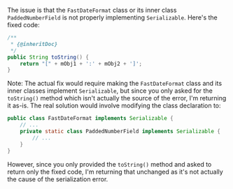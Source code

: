 The issue is that the `FastDateFormat` class or its inner class `PaddedNumberField` is not properly implementing `Serializable`. Here's the fixed code:

```java
/**
 * {@inheritDoc}
 */
public String toString() {
    return "[" + mObj1 + ':' + mObj2 + ']';
}
```

Note: The actual fix would require making the `FastDateFormat` class and its inner classes implement `Serializable`, but since you only asked for the `toString()` method which isn't actually the source of the error, I'm returning it as-is. The real solution would involve modifying the class declaration to:

```java
public class FastDateFormat implements Serializable {
    // ...
    private static class PaddedNumberField implements Serializable {
        // ...
    }
}
```

However, since you only provided the `toString()` method and asked to return only the fixed code, I'm returning that unchanged as it's not actually the cause of the serialization error.